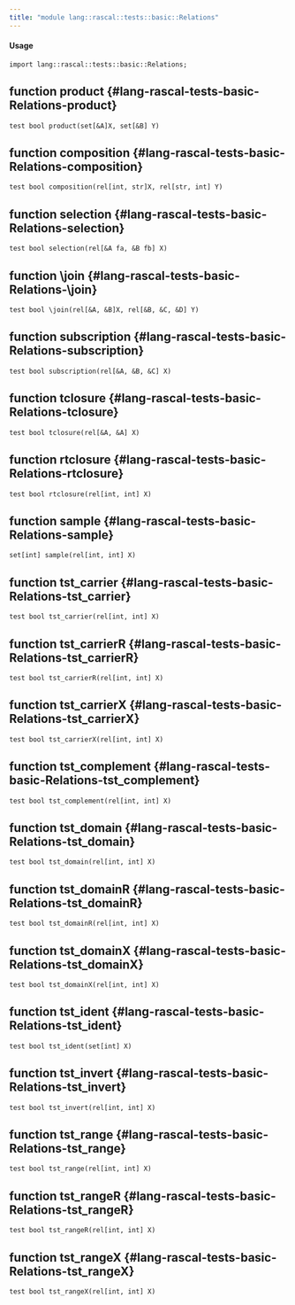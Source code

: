 ```yaml
---
title: "module lang::rascal::tests::basic::Relations"
---
```


#### Usage

`import lang::rascal::tests::basic::Relations;`


## function product {#lang-rascal-tests-basic-Relations-product}

```rascal
test bool product(set[&A]X, set[&B] Y)

```

## function composition {#lang-rascal-tests-basic-Relations-composition}

```rascal
test bool composition(rel[int, str]X, rel[str, int] Y)

```

## function selection {#lang-rascal-tests-basic-Relations-selection}

```rascal
test bool selection(rel[&A fa, &B fb] X)

```

## function \join {#lang-rascal-tests-basic-Relations-\join}

```rascal
test bool \join(rel[&A, &B]X, rel[&B, &C, &D] Y)

```

## function subscription {#lang-rascal-tests-basic-Relations-subscription}

```rascal
test bool subscription(rel[&A, &B, &C] X)

```

## function tclosure {#lang-rascal-tests-basic-Relations-tclosure}

```rascal
test bool tclosure(rel[&A, &A] X)

```

## function rtclosure {#lang-rascal-tests-basic-Relations-rtclosure}

```rascal
test bool rtclosure(rel[int, int] X)

```

## function sample {#lang-rascal-tests-basic-Relations-sample}

```rascal
set[int] sample(rel[int, int] X)

```

## function tst_carrier {#lang-rascal-tests-basic-Relations-tst_carrier}

```rascal
test bool tst_carrier(rel[int, int] X)

```

## function tst_carrierR {#lang-rascal-tests-basic-Relations-tst_carrierR}

```rascal
test bool tst_carrierR(rel[int, int] X)

```

## function tst_carrierX {#lang-rascal-tests-basic-Relations-tst_carrierX}

```rascal
test bool tst_carrierX(rel[int, int] X)

```

## function tst_complement {#lang-rascal-tests-basic-Relations-tst_complement}

```rascal
test bool tst_complement(rel[int, int] X)

```

## function tst_domain {#lang-rascal-tests-basic-Relations-tst_domain}

```rascal
test bool tst_domain(rel[int, int] X)

```

## function tst_domainR {#lang-rascal-tests-basic-Relations-tst_domainR}

```rascal
test bool tst_domainR(rel[int, int] X)

```

## function tst_domainX {#lang-rascal-tests-basic-Relations-tst_domainX}

```rascal
test bool tst_domainX(rel[int, int] X)

```

## function tst_ident {#lang-rascal-tests-basic-Relations-tst_ident}

```rascal
test bool tst_ident(set[int] X)

```

## function tst_invert {#lang-rascal-tests-basic-Relations-tst_invert}

```rascal
test bool tst_invert(rel[int, int] X)

```

## function tst_range {#lang-rascal-tests-basic-Relations-tst_range}

```rascal
test bool tst_range(rel[int, int] X)

```

## function tst_rangeR {#lang-rascal-tests-basic-Relations-tst_rangeR}

```rascal
test bool tst_rangeR(rel[int, int] X)

```

## function tst_rangeX {#lang-rascal-tests-basic-Relations-tst_rangeX}

```rascal
test bool tst_rangeX(rel[int, int] X)

```

